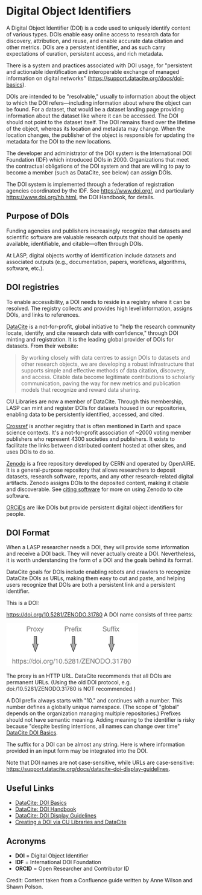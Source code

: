 # Digital Object Identifiers

A Digital Object Identifier (DOI) is a code used to uniquely
identify content of various types. DOIs enable easy online
access to research data for discovery, attribution, and reuse,
and enable accurate data citation and other metrics.  DOIs are
a persistent identifier, and as such carry expectations of
curation, persistent access, and rich metadata.

There is a system and practices associated with DOI usage,
for "persistent and actionable identification and interoperable
exchange of managed information on digital networks"
(https://support.datacite.org/docs/doi-basics).

DOIs are intended to be "resolvable," usually to information
about the object to which the DOI refers—including information
about where the object can be found.  For a dataset, that would
be a dataset landing page providing information about the
dataset like where it can be accessed.  The DOI should not
point to the dataset itself.  The DOI remains fixed over the
lifetime of the object, whereas its location and metadata may
change.   When the location changes, the publisher of the
object is responsible for updating the metadata for the DOI
to the new locations.

The developer and administrator of the DOI system is the
International DOI Foundation (IDF) which introduced DOIs
in 2000.  Organizations that meet the contractual obligations
of the DOI system and that are willing to pay to become a
member (such as DataCite, see below) can assign DOIs.

The DOI system is implemented through a federation of
registration agencies coordinated by the IDF.
See https://www.doi.org/, and particularly
https://www.doi.org/hb.html, the DOI Handbook, for details.

## Purpose of DOIs

Funding agencies and publishers increasingly recognize that
datasets and scientific software are valuable research outputs
that should be openly available, identifiable, and citable—often
through DOIs.

At LASP, digital objects worthy of identification include
datasets and associated outputs (e.g., documentation, papers,
workflows, algorithms, software, etc.).

## DOI registries

To enable accessibility, a DOI needs to reside in a registry
where it can be resolved.   The registry collects and provides
high level information, assigns DOIs, and links to references.

[DataCite](https://datacite.org/) is a not-for-profit, global
initiative to "help the research community locate, identify,
and cite research data with confidence," through DOI minting
and registration.   It is the leading global provider of DOIs
for datasets.   From their website:

>By working closely with data centres to assign DOIs to
> datasets and other research objects, we are developing a
> robust infrastructure that supports simple and effective
> methods of data citation, discovery, and access. Citable
> data become legitimate contributions to scholarly
> communication, paving the way for new metrics and
> publication models that recognize and reward data sharing.

CU Libraries are now a member of DataCite.  Through this
membership, LASP can mint and register DOIs for datasets
housed in our repositories, enabling data to be persistently
identified, accessed, and cited.

[Crossref](https://www.crossref.org/) is another registry that
is often mentioned in Earth and space science contexts. It's
a not-for-profit association of ~2000 voting member publishers
who represent 4300 societies and publishers.  It exists to
facilitate the links between distributed content hosted at
other sites, and uses DOIs to do so.

[Zenodo](https://zenodo.org/) is a free repository developed
by CERN and operated by OpenAIRE.  It is a general-purpose
repository that allows researchers to deposit datasets,
research software, reports, and any other research-related
digital artifacts.  Zenodo assigns DOIs to the deposited
content, making it citable and discoverable.
See [citing software](../../workflows/citing_software.md)
for more on using Zenodo to cite software.

[ORCiDs](https://orcid.org/) are like DOIs but provide
persistent digital object identifiers for people.

## DOI Format

When a LASP researcher needs a DOI, they will provide some information and receive a DOI back.
They will never actually create a DOI.   Nevertheless, it is worth understanding the form of a DOI
and the goals behind its format.

DataCite goals for DOIs include enabling robots and crawlers to recognize DataCite DOIs as URLs,
making them easy to cut and paste, and helping users recognize that DOIs are both a persistent link
and a persistent identifier.

This is a DOI:

https://doi.org/10.5281/ZENODO.31780
A DOI name consists of three parts:

![DOI_Format](../_static/doi_format.png)

The proxy is an HTTP URL.  DataCite recommends that all DOIs are permanent URLs.
(Using the old DOI protocol, e.g. doi:/10.5281/ZENODO.31780 is NOT recommended.)

A DOI prefix always starts with "10." and continues with a number.  This number
defines a globally unique namespace.  (The scope of "global" depends on the organization
managing multiple repositories.)   Prefixes should not have semantic meaning.  Adding
meaning to the identifier is risky because "despite besting intentions, all names can
change over time" [DataCite DOI Basics](https://support.datacite.org/docs/doi-basics).

The suffix for a DOI can be almost any string.   Here is where information provided in an
input form may be integrated into the DOI.

Note that DOI names are not case-sensitive, while URLs are case-sensitive:
https://support.datacite.org/docs/datacite-doi-display-guidelines.

## Useful Links

- [DataCite: DOI Basics](https://support.datacite.org/docs/doi-basics)
- [DataCite: DOI Handbook](https://www.doi.org/the-identifier/resources/handbook/)
- [DataCite: DOI Display Guidelines](https://support.datacite.org/docs/datacite-doi-display-guidelines)
- [Creating a DOI via CU Libraries and DataCite](creating_a_doi.md)

## Acronyms

- **DOI** = Digital Object Identifier
- **IDF** = International DOI Foundation
- **ORCID** = Open Researcher and Contributor ID

Credit: Content taken from a Confluence guide written by Anne Wilson and Shawn Polson.